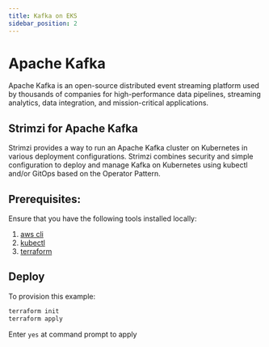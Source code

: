 ```yaml
---
title: Kafka on EKS
sidebar_position: 2
---
```


# Apache Kafka
Apache Kafka is an open-source distributed event streaming platform used by thousands of companies for high-performance data pipelines, streaming analytics, data integration, and mission-critical applications. 

## Strimzi for Apache Kafka
Strimzi provides a way to run an Apache Kafka cluster on Kubernetes in various deployment configurations.
Strimzi combines security and simple configuration to deploy and manage Kafka on Kubernetes using kubectl and/or GitOps based on the Operator Pattern.

## Prerequisites:

Ensure that you have the following tools installed locally:

1. [aws cli](https://docs.aws.amazon.com/cli/latest/userguide/install-cliv2.html)
2. [kubectl](https://Kubernetes.io/docs/tasks/tools/)
3. [terraform](https://learn.hashicorp.com/tutorials/terraform/install-cli)

## Deploy

To provision this example:

```bash
terraform init
terraform apply
```

Enter `yes` at command prompt to apply